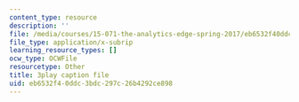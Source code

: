 ```yaml
---
content_type: resource
description: ''
file: /media/courses/15-071-the-analytics-edge-spring-2017/eb6532f40ddc3bdc297c26b4292ce898_ozQJncmJYk.srt
file_type: application/x-subrip
learning_resource_types: []
ocw_type: OCWFile
resourcetype: Other
title: 3play caption file
uid: eb6532f4-0ddc-3bdc-297c-26b4292ce898
---
```

